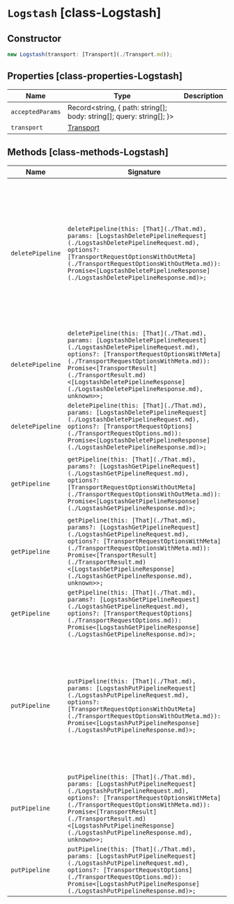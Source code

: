 # `Logstash` [class-Logstash]

## Constructor

```typescript
new Logstash(transport: [Transport](./Transport.md));
```

## Properties [class-properties-Logstash]

| Name | Type | Description |
| - | - | - |
| `acceptedParams` | Record<string, { path: string[]; body: string[]; query: string[]; }> | &nbsp; |
| `transport` | [Transport](./Transport.md) | &nbsp; |

## Methods [class-methods-Logstash]

| Name | Signature | Description |
| - | - | - |
| `deletePipeline` | `deletePipeline(this: [That](./That.md), params: [LogstashDeletePipelineRequest](./LogstashDeletePipelineRequest.md), options?: [TransportRequestOptionsWithOutMeta](./TransportRequestOptionsWithOutMeta.md)): Promise<[LogstashDeletePipelineResponse](./LogstashDeletePipelineResponse.md)>;` | Delete a Logstash pipeline. Delete a pipeline that is used for Logstash Central Management. If the request succeeds, you receive an empty response with an appropriate status code. |
| `deletePipeline` | `deletePipeline(this: [That](./That.md), params: [LogstashDeletePipelineRequest](./LogstashDeletePipelineRequest.md), options?: [TransportRequestOptionsWithMeta](./TransportRequestOptionsWithMeta.md)): Promise<[TransportResult](./TransportResult.md)<[LogstashDeletePipelineResponse](./LogstashDeletePipelineResponse.md), unknown>>;` | &nbsp; |
| `deletePipeline` | `deletePipeline(this: [That](./That.md), params: [LogstashDeletePipelineRequest](./LogstashDeletePipelineRequest.md), options?: [TransportRequestOptions](./TransportRequestOptions.md)): Promise<[LogstashDeletePipelineResponse](./LogstashDeletePipelineResponse.md)>;` | &nbsp; |
| `getPipeline` | `getPipeline(this: [That](./That.md), params?: [LogstashGetPipelineRequest](./LogstashGetPipelineRequest.md), options?: [TransportRequestOptionsWithOutMeta](./TransportRequestOptionsWithOutMeta.md)): Promise<[LogstashGetPipelineResponse](./LogstashGetPipelineResponse.md)>;` | Get Logstash pipelines. Get pipelines that are used for Logstash Central Management. |
| `getPipeline` | `getPipeline(this: [That](./That.md), params?: [LogstashGetPipelineRequest](./LogstashGetPipelineRequest.md), options?: [TransportRequestOptionsWithMeta](./TransportRequestOptionsWithMeta.md)): Promise<[TransportResult](./TransportResult.md)<[LogstashGetPipelineResponse](./LogstashGetPipelineResponse.md), unknown>>;` | &nbsp; |
| `getPipeline` | `getPipeline(this: [That](./That.md), params?: [LogstashGetPipelineRequest](./LogstashGetPipelineRequest.md), options?: [TransportRequestOptions](./TransportRequestOptions.md)): Promise<[LogstashGetPipelineResponse](./LogstashGetPipelineResponse.md)>;` | &nbsp; |
| `putPipeline` | `putPipeline(this: [That](./That.md), params: [LogstashPutPipelineRequest](./LogstashPutPipelineRequest.md), options?: [TransportRequestOptionsWithOutMeta](./TransportRequestOptionsWithOutMeta.md)): Promise<[LogstashPutPipelineResponse](./LogstashPutPipelineResponse.md)>;` | Create or update a Logstash pipeline. Create a pipeline that is used for Logstash Central Management. If the specified pipeline exists, it is replaced. |
| `putPipeline` | `putPipeline(this: [That](./That.md), params: [LogstashPutPipelineRequest](./LogstashPutPipelineRequest.md), options?: [TransportRequestOptionsWithMeta](./TransportRequestOptionsWithMeta.md)): Promise<[TransportResult](./TransportResult.md)<[LogstashPutPipelineResponse](./LogstashPutPipelineResponse.md), unknown>>;` | &nbsp; |
| `putPipeline` | `putPipeline(this: [That](./That.md), params: [LogstashPutPipelineRequest](./LogstashPutPipelineRequest.md), options?: [TransportRequestOptions](./TransportRequestOptions.md)): Promise<[LogstashPutPipelineResponse](./LogstashPutPipelineResponse.md)>;` | &nbsp; |
